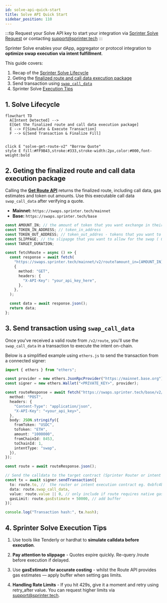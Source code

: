 ```yaml
---
id: solve-api-quick-start
title: Solve API Quick Start
sidebar_position: 110
---
```


:::tip
Request your Solve API key to start your integration via [Sprinter Solve Request](https://forms.gle/TCAUwcYqguQbWi3bA) or contacting support@sprinter.tech
:::

Sprinter Solve enables your dApp, aggregator or protocol integration to **optimize swap execution via intent fulfillment**.

This guide covers:

1. Recap of the [Sprinter Solve Lifecycle](solve-api-quick-start#1-solve-lifecycle)
2. Geting the [finalized route and call data execution package](solve-api-quick-start#2-geting-the-finalized-route-and-call-data-execution-package)
3. Send transaction using [`swap_call_data`](solve-api-quick-start#3-send-transaction-using-swap_call_data)
4. Sprinter Solve [Execution Tips](solve-api-quick-start#4-sprinter-solve-execution-tips)

## 1. Solve Lifecycle

<div style={{ display: "flex", justifyContent: "center" }}>

```mermaid
flowchart TD
  A[Intent Detected] -->
  E[Get the finalized route and call data execution package]
  E --> F[Simulate & Execute Transaction]
  F --> G[Send Transaction & Finalize Fill]


click E "solve-get-route-v2" "Borrow Quote"
style E fill:#FF9B43,stroke:#333,stroke-width:2px,color:#000,font-weight:bold

```

</div>

## 2. Geting the finalized route and call data execution package

Calling the [**Get Route API**](solve-get-route-v2) returns the finalized route, including call data, gas estimates and token out amounts. Use this executable call data `swap_call_data` after verifying a quote.

- **Mainnet:** `https://swaps.sprinter.tech/mainnet`
- **Base:** `https://swaps.sprinter.tech/base`

```ts title="Example Fetch Quote Request Payload"
const AMOUNT_IN; // the amount of token that you want exchange in their decimals denomination
const TOKEN_IN_ADDRESS; // token_in_address
const TOKEN_OUT_ADDRESS; // token_out_addres - tokens that you want to receieve
const SLIPPAGE; // the slipapge that you want to allow for the swap ( 0.5 - 2%)
const TARGET_DURATION;

const fetchRoute = async () => {
  const response = await fetch(
    "https://swaps.sprinter.tech/mainnet/v2/route?amount_in=[AMOUNT_IN]&token_in=[TOKEN_IN_ADDRESS]&token_out=[TOKEN_OUT_ADDRESS]&slippage=[SLIPPAGE]&target_duration_ms=[TARGET_DURATION]",
    {
      method: "GET",
      headers: {
        "X-API-Key": "your_api_key_here",
      },
    },
  );

  const data = await response.json();
  return data;
};
```

## 3. Send transaction using `swap_call_data`

Once you've received a valid route from `/v2/route`, you'll use the `swap_call_data` in a transaction to execute the intent on-chain.

Below is a simplified example using `ethers.js` to send the transaction from a connected signer:

```ts title="Example Execute Route Payload"
import { ethers } from "ethers";

const provider = new ethers.JsonRpcProvider("https://mainnet.base.org"); // or OP/Arbitrum
const signer = new ethers.Wallet("<PRIVATE_KEY>", provider);

const routeResponse = await fetch("https://swaps.sprinter.tech/base/v2/route", {
  method: "POST",
  headers: {
    "Content-Type": "application/json",
    "X-API-Key": "<your_api_key>",
  },
  body: JSON.stringify({
    fromToken: "USDC",
    toToken: "ETH",
    amount: "1000000",
    fromChainId: 8453,
    toChainId: 1,
    intentType: "swap",
  }),
});

const route = await routeResponse.json();

// Send the calldata to the target contract (Sprinter Router or intent receiver)
const tx = await signer.sendTransaction({
  to: route.to, //  the router or intent execution contract eg. 0xbfc4b3546416c5a7fa857bdb31b7701bfc7a42f7 for Sprinter Solve (Mainnet, Base)
  data: route.swap_call_data,
  value: route.value || 0, // only include if route requires native gas
  gasLimit: route.gasEstimate + 50000, // add buffer
});

console.log("Transaction hash:", tx.hash);
```

## 4. Sprinter Solve Execution Tips

1. Use tools like Tenderly or hardhat to **simulate calldata before execution**.

2. **Pay attention to slippage** - Quotes expire quickly. Re-query /route before execution if delayed.

3. Use **gasEstimate for accurate costing** - whilst the Route API provides gas estimates — apply buffer when setting gas limits.

4. **Handling Rate Limits** - If you hit 429s, give it a moment and retry using retry_after value. You can request higher limits via support@sprinter.tech.
